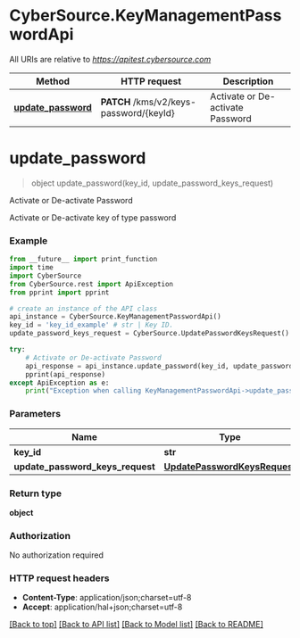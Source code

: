 # CyberSource.KeyManagementPasswordApi

All URIs are relative to *https://apitest.cybersource.com*

Method | HTTP request | Description
------------- | ------------- | -------------
[**update_password**](KeyManagementPasswordApi.md#update_password) | **PATCH** /kms/v2/keys-password/{keyId} | Activate or De-activate Password


# **update_password**
> object update_password(key_id, update_password_keys_request)

Activate or De-activate Password

Activate or De-activate key of type password 

### Example 
```python
from __future__ import print_function
import time
import CyberSource
from CyberSource.rest import ApiException
from pprint import pprint

# create an instance of the API class
api_instance = CyberSource.KeyManagementPasswordApi()
key_id = 'key_id_example' # str | Key ID. 
update_password_keys_request = CyberSource.UpdatePasswordKeysRequest() # UpdatePasswordKeysRequest | 

try: 
    # Activate or De-activate Password
    api_response = api_instance.update_password(key_id, update_password_keys_request)
    pprint(api_response)
except ApiException as e:
    print("Exception when calling KeyManagementPasswordApi->update_password: %s\n" % e)
```

### Parameters

Name | Type | Description  | Notes
------------- | ------------- | ------------- | -------------
 **key_id** | **str**| Key ID.  | 
 **update_password_keys_request** | [**UpdatePasswordKeysRequest**](UpdatePasswordKeysRequest.md)|  | 

### Return type

**object**

### Authorization

No authorization required

### HTTP request headers

 - **Content-Type**: application/json;charset=utf-8
 - **Accept**: application/hal+json;charset=utf-8

[[Back to top]](#) [[Back to API list]](../README.md#documentation-for-api-endpoints) [[Back to Model list]](../README.md#documentation-for-models) [[Back to README]](../README.md)

